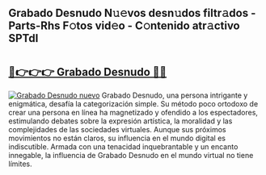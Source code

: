## Grabado Desnudo N𝚞𝚎vos desn𝚞dos filtr𝚊dos - Parts-Rhs F𝚘tos vid𝚎o - C𝚘ntenido atr𝚊ctivo SPTdI

# <h2><a href="http://mb7t6yi.tromn.icu/?c=Grabado+Desnudo">🔗👉👉👉 Grabado Desnudo 🔗🔗</a></h2>

[![Grabado Desnudo nuevo](https://i.imgur.com/pEAQMta.gif)](http://mb7t6yi.tromn.icu/?c=Grabado+Desnudo)
Grabado Desnudo, una persona intrigante y enigmática, desafía la categorización simple. Su método poco ortodoxo de crear una persona en línea ha magnetizado y ofendido a los espectadores, estimulando debates sobre la expresión artística, la moralidad y las complejidades de las sociedades virtuales. Aunque sus próximos movimientos no están claros, su influencia en el mundo digital es indiscutible. Armada con una tenacidad inquebrantable y un encanto innegable, la influencia de Grabado Desnudo en el mundo virtual no tiene límites.
